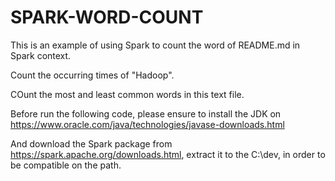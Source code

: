 # SPARK-WORD-COUNT

This is an example of using Spark to count the word of README.md in Spark context.

Count the occurring times of "Hadoop".

COunt the most and least common words in this text file. 

Before run the following code, please ensure to install the JDK on https://www.oracle.com/java/technologies/javase-downloads.html

And download the Spark package from https://spark.apache.org/downloads.html, extract it to the C:\dev\, in order to be compatible on the path.
